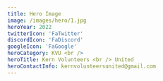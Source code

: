 ```yaml
---
title: Hero Image
image: /images/hero/1.jpg
heroYear: 2022
twitterIcon: 'FaTwitter'
discordIcon: 'FaDiscord'
googleIcon: 'FaGoogle'
heroCategory: KVU <br />
heroTitle: Kern Volunteers <br /> United
heroContactInfo: kernvolunteersunited@gmail.com
---
```

